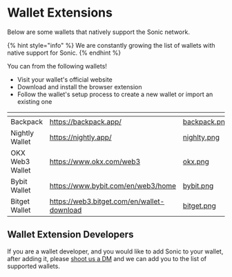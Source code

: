 # Wallet Extensions

Below are some wallets that natively support the Sonic network.

{% hint style="info" %}
We are constantly growing the list of wallets with native support for Sonic.
{% endhint %}

You can from the following wallets!

* Visit your wallet's official website
* Download and install the browser extension
* Follow the wallet's setup process to create a new wallet or import an existing one

<table data-view="cards"><thead><tr><th></th><th data-type="content-ref"></th><th data-hidden data-card-cover data-type="files"></th></tr></thead><tbody><tr><td>Backpack</td><td><a href="https://backpack.app/">https://backpack.app/</a></td><td><a href="../../.gitbook/assets/backpack.png">backpack.png</a></td></tr><tr><td>Nightly Wallet</td><td><a href="https://nightly.app/">https://nightly.app/</a></td><td><a href="../../.gitbook/assets/nighlty.png">nighlty.png</a></td></tr><tr><td>OKX  Web3 Wallet</td><td><a href="https://www.okx.com/web3">https://www.okx.com/web3</a></td><td><a href="../../.gitbook/assets/okx.png">okx.png</a></td></tr><tr><td>Bybit Wallet</td><td><a href="https://www.bybit.com/en/web3/home">https://www.bybit.com/en/web3/home</a></td><td><a href="../../.gitbook/assets/bybit.png">bybit.png</a></td></tr><tr><td>Bitget Wallet</td><td><a href="https://web3.bitget.com/en/wallet-download">https://web3.bitget.com/en/wallet-download</a></td><td><a href="../../.gitbook/assets/bitget.png">bitget.png</a></td></tr></tbody></table>

## Wallet Extension Developers

If you are a wallet developer, and you would like to add Sonic to your wallet, after adding it, please [shoot us a DM](https://twitter.com/sonicsvm) and we can add you to the list of supported wallets.

